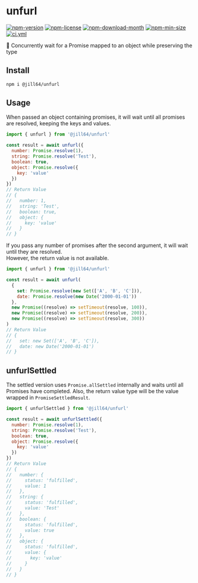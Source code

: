 <!----- BEGIN GHOST DOCS HEADER ----->

# unfurl

[![npm-version](https://img.shields.io/npm/v/@jill64/unfurl)](https://npmjs.com/package/@jill64/unfurl) [![npm-license](https://img.shields.io/npm/l/@jill64/unfurl)](https://npmjs.com/package/@jill64/unfurl) [![npm-download-month](https://img.shields.io/npm/dm/@jill64/unfurl)](https://npmjs.com/package/@jill64/unfurl) [![npm-min-size](https://img.shields.io/bundlephobia/min/@jill64/unfurl)](https://npmjs.com/package/@jill64/unfurl) [![ci.yml](https://github.com/jill64/unfurl/actions/workflows/ci.yml/badge.svg)](https://github.com/jill64/unfurl/actions/workflows/ci.yml)

💠 Concurrently wait for a Promise mapped to an object while preserving the type

<!----- END GHOST DOCS HEADER ----->

## Install

```sh
npm i @jill64/unfurl
```

## Usage

When passed an object containing promises, it will wait until all promises are resolved, keeping the keys and values.

```js
import { unfurl } from '@jill64/unfurl'

const result = await unfurl({
  number: Promise.resolve(1),
  string: Promise.resolve('Test'),
  boolean: true,
  object: Promise.resolve({
    key: 'value'
  })
})
// Return Value
// {
//   number: 1,
//   string: 'Test',
//   boolean: true,
//   object: {
//     key: 'value'
//   }
// }
```

If you pass any number of promises after the second argument, it will wait until they are resolved.  
However, the return value is not available.

```js
import { unfurl } from '@jill64/unfurl'

const result = await unfurl(
  {
    set: Promise.resolve(new Set(['A', 'B', 'C'])),
    date: Promise.resolve(new Date('2000-01-01'))
  },
  new Promise((resolve) => setTimeout(resolve, 100)),
  new Promise((resolve) => setTimeout(resolve, 200)),
  new Promise((resolve) => setTimeout(resolve, 300))
)
// Return Value
// {
//   set: new Set(['A', 'B', 'C']),
//   date: new Date('2000-01-01')
// }
```

## unfurlSettled

The settled version uses `Promise.allSettled` internally and waits until all Promises have completed. Also, the return value type will be the value wrapped in `PromiseSettledResult`.

```js
import { unfurlSettled } from '@jill64/unfurl'

const result = await unfurlSettled({
  number: Promise.resolve(1),
  string: Promise.resolve('Test'),
  boolean: true,
  object: Promise.resolve({
    key: 'value'
  })
})
// Return Value
// {
//   number: {
//     status: 'fulfilled',
//     value: 1
//   },
//   string: {
//     status: 'fulfilled',
//     value: 'Test'
//   },
//   boolean: {
//     status: 'fulfilled',
//     value: true
//   },
//   object: {
//     status: 'fulfilled',
//     value: {
//       key: 'value'
//     }
//   }
// }
```
